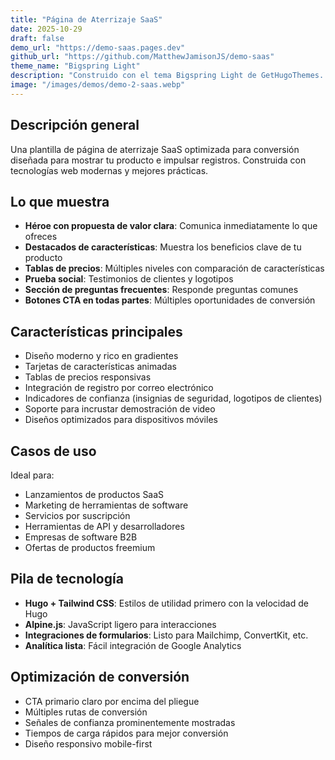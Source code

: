 ```yaml
---
title: "Página de Aterrizaje SaaS"
date: 2025-10-29
draft: false
demo_url: "https://demo-saas.pages.dev"
github_url: "https://github.com/MatthewJamisonJS/demo-saas"
theme_name: "Bigspring Light"
description: "Construido con el tema Bigspring Light de GetHugoThemes. Página de aterrizaje SaaS moderna con diseño limpio, tablas de precios y diseño enfocado en conversión."
image: "/images/demos/demo-2-saas.webp"
---
```


## Descripción general

Una plantilla de página de aterrizaje SaaS optimizada para conversión diseñada para mostrar tu producto e impulsar registros. Construida con tecnologías web modernas y mejores prácticas.

## Lo que muestra

- **Héroe con propuesta de valor clara**: Comunica inmediatamente lo que ofreces
- **Destacados de características**: Muestra los beneficios clave de tu producto
- **Tablas de precios**: Múltiples niveles con comparación de características
- **Prueba social**: Testimonios de clientes y logotipos
- **Sección de preguntas frecuentes**: Responde preguntas comunes
- **Botones CTA en todas partes**: Múltiples oportunidades de conversión

## Características principales

- Diseño moderno y rico en gradientes
- Tarjetas de características animadas
- Tablas de precios responsivas
- Integración de registro por correo electrónico
- Indicadores de confianza (insignias de seguridad, logotipos de clientes)
- Soporte para incrustar demostración de video
- Diseños optimizados para dispositivos móviles

## Casos de uso

Ideal para:
- Lanzamientos de productos SaaS
- Marketing de herramientas de software
- Servicios por suscripción
- Herramientas de API y desarrolladores
- Empresas de software B2B
- Ofertas de productos freemium

## Pila de tecnología

- **Hugo + Tailwind CSS**: Estilos de utilidad primero con la velocidad de Hugo
- **Alpine.js**: JavaScript ligero para interacciones
- **Integraciones de formularios**: Listo para Mailchimp, ConvertKit, etc.
- **Analítica lista**: Fácil integración de Google Analytics

## Optimización de conversión

- CTA primario claro por encima del pliegue
- Múltiples rutas de conversión
- Señales de confianza prominentemente mostradas
- Tiempos de carga rápidos para mejor conversión
- Diseño responsivo mobile-first

